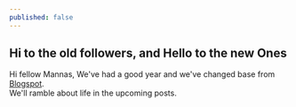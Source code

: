 ```yaml
---
published: false
---
```

## Hi to the old followers, and Hello to the new Ones

Hi fellow Mannas, We've had a good year and we've changed base from [Blogspot](www.nahiyabeevi.blogspot.com).   
We'll ramble about life in the upcoming posts.
